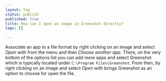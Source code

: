 ```yaml
---
layout: faq
status: publish
published: true
title: How can I open an image in Greenshot directly?
tags: []
 
---
```

Associate an app to a file format by right clicking on an image and select *Open with* from the menu and then *Choose another app*. 
There, on the very bottom of the options list you can add more apps and select Greenshot which is typically located under ```C:\Program Files\Greenshot```.
From then, by right clicking on an image and select *Open with* brings Greenshot as an option to choose for open the file.
